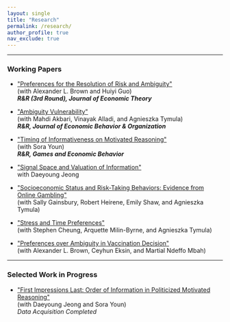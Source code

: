 ```yaml
---
layout: single
title: "Research"
permalink: /research/
author_profile: true
nav_exclude: true
---
```


---

### Working Papers

- ["Preferences for the Resolution of Risk and Ambiguity"](https://papers.ssrn.com/sol3/papers.cfm?abstract_id=4092231)  
  (with Alexander L. Brown and Huiyi Guo)  
  **_R&R (3rd Round), Journal of Economic Theory_**
  
- ["Ambiguity Vulnerability"](https://papers.ssrn.com/sol3/papers.cfm?abstract_id=4655454)  
  (with Mahdi Akbari, Vinayak Alladi, and Agnieszka Tymula)  
  **_R&R, Journal of Economic Behavior & Organization_**

- ["Timing of Informativeness on Motivated Reasoning"](https://papers.ssrn.com/sol3/papers.cfm?abstract_id=5043225)  
  (with Sora Youn)  
  **_R&R, Games and Economic Behavior_**
  
- ["Signal Space and Valuation of Information"](https://papers.hyundamje.com/Signal_Space.pdf)  
  with Daeyoung Jeong

- ["Socioeconomic Status and Risk-Taking Behaviors: Evidence from Online Gambling"]()  
  (with Sally Gainsbury, Robert Heirene, Emily Shaw, and Agnieszka Tymula)
  
- ["Stress and Time Preferences"]()    
  (with Stephen Cheung, Arquette Milin-Byrne, and Agnieszka Tymula)
   
- ["Preferences over Ambiguity in Vaccination Decision"]()    
  (with Alexander L. Brown, Ceyhun Eksin, and Martial Ndeffo Mbah) 
   

---

### Selected Work in Progress

- ["First Impressions Last: Order of Information in Politicized Motivated Reasoning"]()    
  (with Daeyoung Jeong and Sora Youn)   
  _Data Acquisition Completed_  

